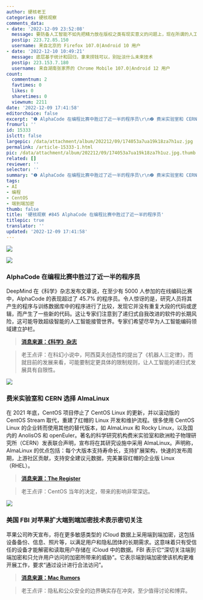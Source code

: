 ```yaml
---
author: 硬核老王
categories: 硬核观察
comments_data:
- date: '2022-12-09 23:52:08'
  message: 要防备人工智能不如先把精力放在版权之类有现实意义的问题上，现在所谓的人工智能无非是传统统计学随着计算机技术的发展进步了而已，离真正的智能还远着呢
  postip: 223.72.85.150
  username: 来自北京的 Firefox 107.0|Android 10 用户
- date: '2022-12-10 10:49:21'
  message: 底层基于统计和回归，拿来捞钱可以，别扯淡什么未来技术
  postip: 223.153.7.180
  username: 来自湖南张家界的 Chrome Mobile 107.0|Android 12 用户
count:
  commentnum: 2
  favtimes: 0
  likes: 0
  sharetimes: 0
  viewnum: 2211
date: '2022-12-09 17:41:58'
editorchoice: false
excerpt: "❶ AlphaCode 在编程比赛中胜过了近一半的程序员\r\n❷ 费米实验室和 CERN 选择 AlmaLinux\r\n❸ 美国 FBI 对苹果扩大端到端加密技术表示密切关注"
fromurl: ''
id: 15333
islctt: false
largepic: /data/attachment/album/202212/09/174053a7ua19k18za7h1uz.jpg
permalink: /article-15333-1.html
pic: /data/attachment/album/202212/09/174053a7ua19k18za7h1uz.jpg.thumb.jpg
related: []
reviewer: ''
selector: ''
summary: "❶ AlphaCode 在编程比赛中胜过了近一半的程序员\r\n❷ 费米实验室和 CERN 选择 AlmaLinux\r\n❸ 美国 FBI 对苹果扩大端到端加密技术表示密切关注"
tags:
- AI
- 编程
- CentOS
- 端到端加密
thumb: false
title: '硬核观察 #845 AlphaCode 在编程比赛中胜过了近一半的程序员'
titlepic: true
translator: ''
updated: '2022-12-09 17:41:58'
---
```


![](/data/attachment/album/202212/09/174053a7ua19k18za7h1uz.jpg)


![](/data/attachment/album/202212/09/174104sbf37623xwdd7842.jpg)


### AlphaCode 在编程比赛中胜过了近一半的程序员


DeepMind 在《科学》杂志发布文章说，在至少有 5000 人参加的在线编码比赛中，AlphaCode 的表现超过了 45.7% 的程序员。令人惊讶的是，研究人员将其产生的程序与训练数据库中的程序进行了比较，发现它并没有重复大段的代码或逻辑，而产生了一些新的代码。这让专家们注意到了递归式自我改进的软件的长期风险，这可能导致超级智能的人工智能接管世界。专家们希望尽早为人工智能编码领域建立护栏。



> 
> **[消息来源：《科学》杂志](https://www.science.org/content/article/ai-learns-write-computer-code-stunning-advance)**
> 
> 
> 



> 
> 老王点评：在科幻小说中，阿西莫夫创造性的提出了《机器人三定律》，而就目前的发展来看，可能要制定更具体的限制规则，让人工智能的递归式发展具有自限性。
> 
> 
> 


![](/data/attachment/album/202212/09/174124jlki4ievliudovko.jpg)


### 费米实验室和 CERN 选择 AlmaLinux


在 2021 年底，CentOS 项目停止了 CentOS Linux 的更新，并以滚动版的 CentOS Stream 取代，重建了红帽的 Linux 开发和维护流程。很多使用 CentOS Linux 的企业转而使用其他的替代版本，如 AlmaLinux 和 Rocky Linux，以及国内的 AnolisOS 和 openEuler。著名的科学研究机构费米实验室和欧洲粒子物理研究所（CERN）发表联合声明，宣布将在其研究设施中采用 AlmaLinux。声明称，AlmaLinux 的优点包括：每个大版本支持寿命长，支持扩展架构，快速的发布周期，上游社区贡献，支持安全建议元数据，完美兼容红帽的企业版 Linux（RHEL）。



> 
> **[消息来源：The Register](https://www.theregister.com/2022/12/08/cern_fermilab_almalinux/)**
> 
> 
> 



> 
> 老王点评：CentOS 当年的决定，带来的影响非常深远。
> 
> 
> 


![](/data/attachment/album/202212/09/174137vktftkee00m0bb30.jpg)


### 美国 FBI 对苹果扩大端到端加密技术表示密切关注


苹果公司昨天宣布，将在更多敏感类型的 iCloud 数据上采用端到端加密，这包括设备备份、信息、照片等，以满足用户和隐私团体的长期需求。这意味着只有受信任的设备才能解密和读取用户存储在 iCloud 中的数据。FBI 表示它“深切关注端到端加密和只允许用户访问的加密所带来的威胁”。它表示端到端加密使该机构更难开展工作，要求“通过设计进行合法访问”。



> 
> **[消息来源：Mac Rumors](https://www.macrumors.com/2022/12/08/fbi-privacy-groups-icloud-encryption/)**
> 
> 
> 



> 
> 老王点评：隐私和公众安全的边界确实存在冲突，至少值得讨论和博弈。
> 
> 
>